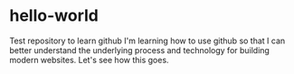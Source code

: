 # hello-world
Test repository to learn github
I'm learning how to use github so that I can better understand the underlying process and technology for building modern websites.
Let's see how this goes.
